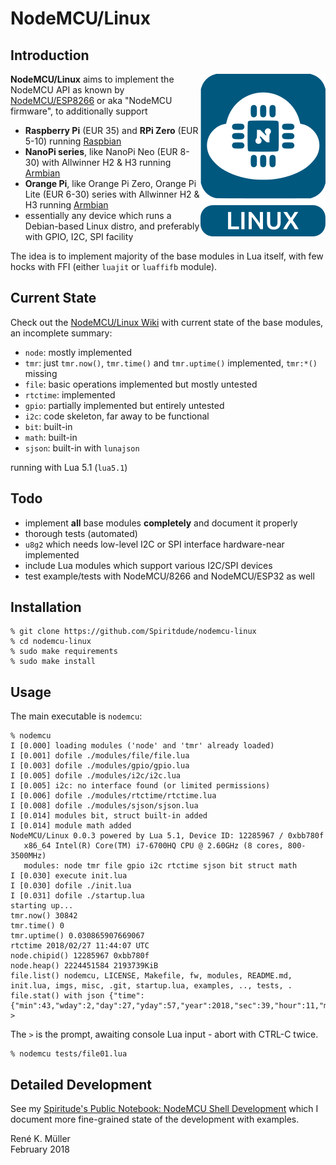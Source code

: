 # NodeMCU/Linux

## Introduction

<img src="https://raw.githubusercontent.com/Spiritdude/nodemcu-linux/master/imgs/nodemcu-linux.png" align=right>

**NodeMCU/Linux** aims to implement the NodeMCU API as known by [NodeMCU/ESP8266](https://github.com/nodemcu/nodemcu-firmware) or aka "NodeMCU firmware", to additionally support

- **Raspberry Pi** (EUR 35) and **RPi Zero** (EUR 5-10) running [Raspbian](https://www.raspberrypi.org/downloads/raspbian/)
- **NanoPi series**, like NanoPi Neo (EUR 8-30) with Allwinner H2 & H3 running [Armbian](https://armbian.org)
- **Orange Pi**, like Orange Pi Zero, Orange Pi Lite (EUR 6-30) series with Allwinner H2 & H3 running [Armbian](https://armbian.org)
- essentially any device which runs a Debian-based Linux distro, and preferably with GPIO, I2C, SPI facility

The idea is to implement majority of the base modules in Lua itself, with few hocks with FFI (either `luajit` or `luaffifb` module). 

## Current State

Check out the [NodeMCU/Linux Wiki](https://github.com/Spiritdude/nodemcu-linux/wiki) with current state of the base modules, an incomplete summary:
- `node`: mostly implemented
- `tmr`: just `tmr.now()`, `tmr.time()` and `tmr.uptime()` implemented, `tmr:*()` missing
- `file`: basic operations implemented but mostly untested
- `rtctime`: implemented
- `gpio`: partially implemented but entirely untested
- `i2c`: code skeleton, far away to be functional
- `bit`: built-in
- `math`: built-in
- `sjson`: built-in with `lunajson`

running with Lua 5.1 (`lua5.1`)

## Todo
- implement **all** base modules **completely** and document it properly
- thorough tests (automated)
- `u8g2` which needs low-level I2C or SPI interface hardware-near implemented
- include Lua modules which support various I2C/SPI devices
- test example/tests with NodeMCU/8266 and NodeMCU/ESP32 as well

## Installation

```
% git clone https://github.com/Spiritdude/nodemcu-linux
% cd nodemcu-linux
% sudo make requirements
% sudo make install
```

## Usage

The main executable is `nodemcu`:

```
% nodemcu
I [0.000] loading modules ('node' and 'tmr' already loaded)
I [0.001] dofile ./modules/file/file.lua
I [0.003] dofile ./modules/gpio/gpio.lua
I [0.005] dofile ./modules/i2c/i2c.lua
I [0.005] i2c: no interface found (or limited permissions)
I [0.006] dofile ./modules/rtctime/rtctime.lua
I [0.008] dofile ./modules/sjson/sjson.lua
I [0.014] modules bit, struct built-in added
I [0.014] module math added
NodeMCU/Linux 0.0.3 powered by Lua 5.1, Device ID: 12285967 / 0xbb780f
   x86_64 Intel(R) Core(TM) i7-6700HQ CPU @ 2.60GHz (8 cores, 800-3500MHz)
   modules: node tmr file gpio i2c rtctime sjson bit struct math
I [0.030] execute init.lua
I [0.030] dofile ./init.lua
I [0.031] dofile ./startup.lua
starting up...
tmr.now() 30842
tmr.time() 0
tmr.uptime() 0.030865907669067
rtctime 2018/02/27 11:44:07 UTC
node.chipid() 12285967 0xbb780f
node.heap() 2224451584 2193739KiB
file.list() nodemcu, LICENSE, Makefile, fw, modules, README.md, init.lua, imgs, misc, .git, startup.lua, examples, .., tests, .
file.stat() with json {"time":{"min":43,"wday":2,"day":27,"yday":57,"year":2018,"sec":39,"hour":11,"mon":2},"is_arch":false,"name":"README.md","is_sys":false,"is_rdonly":false,"is_hidden":false,"is_dir":false,"size":2205}
> 
```

The `>` is the prompt, awaiting console Lua input - abort with CTRL-C twice.

```
% nodemcu tests/file01.lua
```

## Detailed Development

See my [Spiritude's Public Notebook: NodeMCU Shell Development](https://spiritdude.wordpress.com/2018/02/26/nodemcu-linux/) which I document more fine-grained state of the development with examples.


Ren&eacute; K. M&uuml;ller<br>
February 2018
